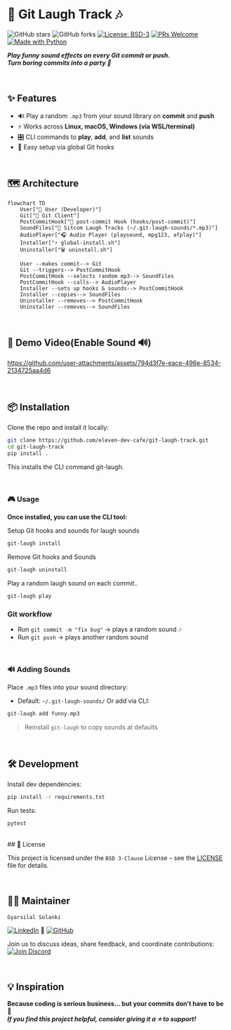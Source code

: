 # 📢 Git Laugh Track 🎶

![GitHub stars](https://img.shields.io/github/stars/eleven-dev-cafe/git-laugh-track?style=social)
![GitHub forks](https://img.shields.io/github/forks/eleven-dev-cafe/git-laugh-track?style=social)
[![License: BSD-3](https://img.shields.io/badge/License-BSD%203--Clause-blue.svg)](LICENSE)
[![PRs Welcome](https://img.shields.io/badge/PRs-welcome-brightgreen.svg)](https://github.com/eleven-dev-cafe/.github/blob/main/CONTRIBUTING.md)
[![Made with Python](https://img.shields.io/badge/Made%20with-Python-blue.svg)](https://www.python.org/)

***Play funny sound effects on every **Git commit** or **push**.***  
***Turn boring commits into a party 🎉***

</br>

## ✨ Features
- 🔊 Play a random `.mp3` from your sound library on **commit** and **push**  
- ⚡ Works across **Linux, macOS, Windows (via WSL/terminal)**  
- 🎛 CLI commands to **play**, **add**, and **list** sounds  
- 🔗 Easy setup via global Git hooks

</br>

## 🗺️ Architecture

```mermaid
flowchart TD
    User["👤 User (Developer)"]
    Git["🐙 Git Client"]
    PostCommitHook["🔗 post-commit Hook (hooks/post-commit)"]
    SoundFiles["🎵 Sitcom Laugh Tracks (~/.git-laugh-sounds/*.mp3)"]
    AudioPlayer["🎧 Audio Player (playsound, mpg123, afplay)"]
    Installer["⚡ global-install.sh"]
    Uninstaller["🗑️ uninstall.sh"]

    User --makes commit--> Git
    Git --triggers--> PostCommitHook
    PostCommitHook --selects random mp3--> SoundFiles
    PostCommitHook --calls--> AudioPlayer
    Installer --sets up hooks & sounds--> PostCommitHook
    Installer --copies--> SoundFiles
    Uninstaller --removes--> PostCommitHook
    Uninstaller --removes--> SoundFiles
```

</br>

## 🎥 Demo Video(Enable Sound 🔊) 
https://github.com/user-attachments/assets/794d3f7e-eace-496e-8534-2134725aa4d6  

</br>

## 📦 Installation

Clone the repo and install it locally:

```bash
git clone https://github.com/eleven-dev-cafe/git-laugh-track.git
cd git-laugh-track
pip install .
```
This installs the CLI command git-laugh.

</br>

### 🎮 Usage

**Once installed, you can use the CLI tool:**

Setup Git hooks and sounds for laugh sounds
```bash
git-laugh install       
```

Remove Git hooks and Sounds
```bash
git-laugh uninstall
```

Play a random laugh sound on each commit..
```bash
git-laugh play 
```

### Git workflow
- Run `git commit -m "fix bug"` → plays a random sound 🎶
- Run `git push` → plays another random sound 


</br>

### 🔊 Adding Sounds

Place `.mp3` files into your sound directory:
- Default: `~/.git-laugh-sounds/`
Or add via CLI:
```bash
git-laugh add funny.mp3
```
> Reinstall `git-laugh` to copy sounds at defaults

</br>

## 🛠 Development

Install dev dependencies:
```bash
pip install -r requirements.txt
```

Run tests:
```bash
pytest
```

</br>
## 📜 License

This project is licensed under the `BSD 3-Clause` License – see the [LICENSE](LICENSE) file for details.

</br>

## 👨‍💻 Maintainer  
`Gyarsilal Solanki`

[![LinkedIn](https://img.shields.io/badge/LinkedIn-%230A66C2.svg?logo=LinkedIn&logoColor=white)](https://www.linkedin.com/in/gyarsilal-solanki)  🤝  [![GitHub](https://img.shields.io/badge/GitHub-%23121011.svg?logo=github&logoColor=white)](https://github.com/gyarsilalsolanki011)

  
Join us to discuss ideas, share feedback, and coordinate contributions:  
[![Join Discord](https://img.shields.io/discord/1405808666179014697?color=4CBB17&label=Join%20Us%20on%20Discord&logo=discord&logoColor=blue)](https://discord.gg/Zrc9x3ts)

</br>

## 💡 Inspiration

**Because coding is serious business… but your commits don’t have to be 🤣**</br>
***If you find this project helpful, consider giving it a ⭐ to support!***
